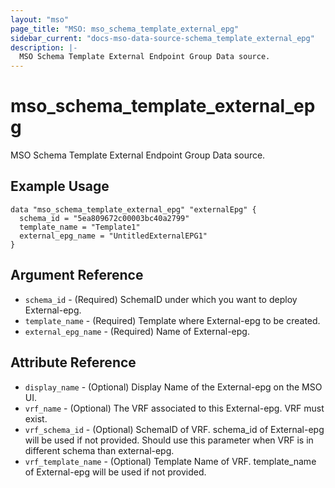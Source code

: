 ```yaml
---
layout: "mso"
page_title: "MSO: mso_schema_template_external_epg"
sidebar_current: "docs-mso-data-source-schema_template_external_epg"
description: |-
  MSO Schema Template External Endpoint Group Data source.
---
```


# mso_schema_template_external_epg #

MSO Schema Template External Endpoint Group Data source.

## Example Usage ##

```hcl
data "mso_schema_template_external_epg" "externalEpg" {
  schema_id = "5ea809672c00003bc40a2799"
  template_name = "Template1"
  external_epg_name = "UntitledExternalEPG1"
}
```

## Argument Reference ##

* `schema_id` - (Required) SchemaID under which you want to deploy External-epg.
* `template_name` - (Required) Template where External-epg to be created.
* `external_epg_name` - (Required) Name of External-epg.

## Attribute Reference ##

* `display_name` - (Optional) Display Name of the External-epg on the MSO UI.
* `vrf_name` - (Optional) The VRF associated to this External-epg. VRF must exist.
* `vrf_schema_id` - (Optional) SchemaID of VRF. schema_id of External-epg will be used if not provided. Should use this parameter when VRF is in different schema than external-epg.
* `vrf_template_name` - (Optional) Template Name of VRF. template_name of External-epg will be used if not provided.
